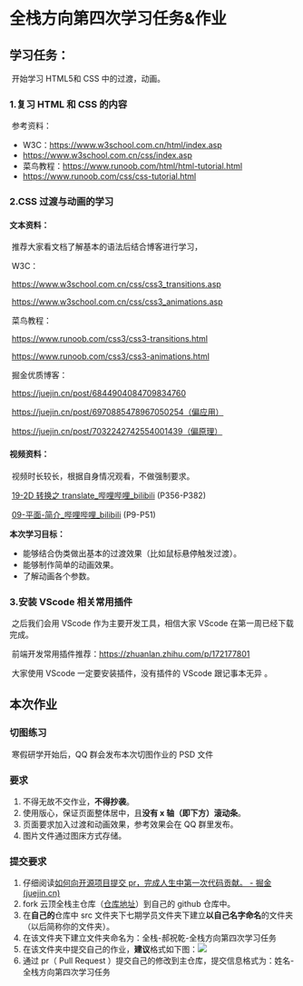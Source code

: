 # 全栈方向第四次学习任务&作业



## 学习任务：
​	开始学习 HTML5和 CSS 中的过渡，动画。

### 	1.复习 HTML 和 CSS 的内容
​	参考资料：

* W3C：https://www.w3school.com.cn/html/index.asp
* https://www.w3school.com.cn/css/index.asp
* 菜鸟教程：https://www.runoob.com/html/html-tutorial.html
* https://www.runoob.com/css/css-tutorial.html



### 2.CSS 过渡与动画的学习

#### 		文本资料：

​		推荐大家看文档了解基本的语法后结合博客进行学习，

​		W3C：

​		https://www.w3school.com.cn/css/css3_transitions.asp

​		https://www.w3school.com.cn/css/css3_animations.asp

​		菜鸟教程：

​		https://www.runoob.com/css3/css3-transitions.html

​		https://www.runoob.com/css3/css3-animations.html

​		掘金优质博客：

​		https://juejin.cn/post/6844904084709834760

​		https://juejin.cn/post/6970885478967050254（偏应用）

​		https://juejin.cn/post/7032242742554001439（偏原理）



#### 		视频资料：

​		视频时长较长，根据自身情况观看，不做强制要求。

​		[19-2D 转换之 translate_哔哩哔哩_bilibili](https://www.bilibili.com/video/BV14J4114768?p=356&vd_source=9ac790ecc9e174250ed5b838758f861e) (P356-P382)

​		[09-平面-简介_哔哩哔哩_bilibili](https://www.bilibili.com/video/BV1xq4y1q7jZ?p=9&vd_source=9ac790ecc9e174250ed5b838758f861e) (P9-P51)



**本次学习目标：**

 * 能够结合伪类做出基本的过渡效果（比如鼠标悬停触发过渡）。
 * 能够制作简单的动画效果。
 * 了解动画各个参数。



### 3.安装 VScode 相关常用插件

​	之后我们会用 VScode 作为主要开发工具，相信大家 VScode 在第一周已经下载完成。

​	前端开发常用插件推荐：https://zhuanlan.zhihu.com/p/172177801

​	大家使用 VScode 一定要安装插件，没有插件的 VScode 跟记事本无异 。



## 本次作业

### 切图练习

​	寒假研学开始后，QQ 群会发布本次切图作业的 PSD 文件

### 要求

1. 不得无故不交作业，**不得抄袭**。
2. 使用版心，保证页面整体居中，且**没有 x 轴（即下方）滚动条**。
3. 页面要求加入过渡和动画效果，参考效果会在 QQ 群里发布。
4. 图片文件通过图床方式存储。

### 提交要求

1. 仔细阅读[如何向开源项目提交 pr，完成人生中第一次代码贡献。 - 掘金 (juejin.cn)](https://juejin.cn/post/7021727244124962846)
2. fork 云顶全栈主仓库（[仓库地址](https://github.com/SalengNotLittleMeng/YundingFullStack)）到自己的 github 仓库中。
3. 在**自己的**仓库中 src 文件夹下七期学员文件夹下建立**以自己名字命名**的文件夹（以后简称你的文件夹）。
4. 在该文件夹下建立文件夹命名为：全栈-郝祝乾-全栈方向第四次学习任务
5. 在该文件夹中提交自己的作业，**建议**格式如下图：![](https://beyondclouds.oss-cn-beijing.aliyuncs.com/blog/images/b39646a0-d7f6-4bf6-b06a-8e68148590b4.png)
6. 通过 pr（ Pull Request ）提交自己的修改到主仓库，提交信息格式为：姓名-全栈方向第四次学习任务

